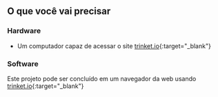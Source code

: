 ## O que você vai precisar

### Hardware

+ Um computador capaz de acessar o site [trinket.io](https://trinket.io){:target="_blank"}

### Software

Este projeto pode ser concluído em um navegador da web usando [trinket.io](https://trinket.io){:target="_blank"}